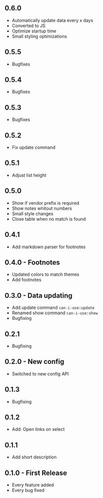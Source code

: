 ## 0.6.0
- Automatically update data every x days
- Converted to JS
- Optimize startup time
- Small styling optimizations

## 0.5.5
- Bugfixes

## 0.5.4
- Bugfixes

## 0.5.3
- Bugfixes

## 0.5.2
* Fix update command

## 0.5.1
* Adjust list height

## 0.5.0
* Show if vendor prefix is required
* Show notes whitout numbers
* Small style changes
* Close table when no match is found

## 0.4.1
* Add markdown parser for footnotes

## 0.4.0 - Footnotes
* Updated colors to match themes
* Add footnotes


## 0.3.0 - Data updating
* Add update command `can-i-use:update`
* Renamed show command `can-i-use:show`
* Bugfixing

## 0.2.1
* Bugfixing

## 0.2.0 - New config
* Switched to new config API

## 0.1.3
* Bugfixing

## 0.1.2
* Add: Open links on select

## 0.1.1
* Add short description

## 0.1.0 - First Release
* Every feature added
* Every bug fixed
